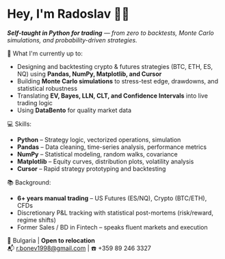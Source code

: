 # Hey, I'm Radoslav 👋🏻

***Self-taught in Python for trading** — from zero to backtests, Monte Carlo simulations, and probability-driven strategies.*

🚀 What I'm currently up to:
* Designing and backtesting crypto & futures strategies (BTC, ETH, ES, NQ) using **Pandas, NumPy, Matplotlib, and Cursor**
* Building **Monte Carlo simulations** to stress-test edge, drawdowns, and statistical robustness
* Translating **EV, Bayes, LLN, CLT, and Confidence Intervals** into live trading logic
* Using **DataBento** for quality market data

💻 Skills:
* **Python** – Strategy logic, vectorized operations, simulation
* **Pandas** – Data cleaning, time-series analysis, performance metrics
* **NumPy** – Statistical modeling, random walks, covariance
* **Matplotlib** – Equity curves, distribution plots, volatility analysis
* **Cursor** – Rapid strategy prototyping and backtesting

📚 Background:
* **6+ years manual trading** – US Futures (ES/NQ), Crypto (BTC/ETH), CFDs
* Discretionary P&L tracking with statistical post-mortems (risk/reward, regime shifts)
* Former Sales / BD in Fintech – speaks fluent markets and execution

📍 Bulgaria | **Open to relocation**  
📬 r.bonev1998@gmail.com | ☎️ +359 89 246 3327



